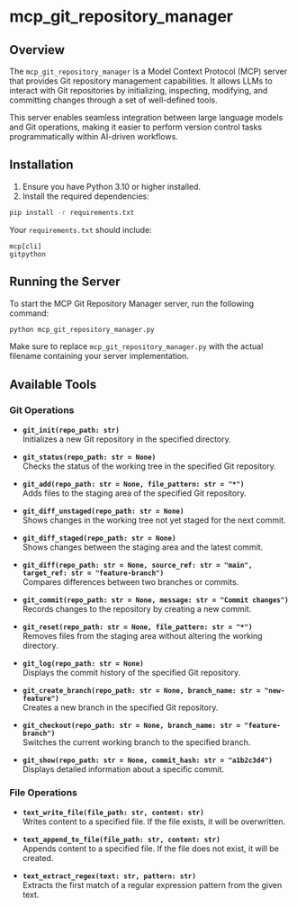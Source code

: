 # mcp_git_repository_manager

## Overview
The `mcp_git_repository_manager` is a Model Context Protocol (MCP) server that provides Git repository management capabilities. It allows LLMs to interact with Git repositories by initializing, inspecting, modifying, and committing changes through a set of well-defined tools.

This server enables seamless integration between large language models and Git operations, making it easier to perform version control tasks programmatically within AI-driven workflows.

## Installation

1. Ensure you have Python 3.10 or higher installed.
2. Install the required dependencies:

```bash
pip install -r requirements.txt
```

Your `requirements.txt` should include:

```
mcp[cli]
gitpython
```

## Running the Server

To start the MCP Git Repository Manager server, run the following command:

```bash
python mcp_git_repository_manager.py
```

Make sure to replace `mcp_git_repository_manager.py` with the actual filename containing your server implementation.

## Available Tools

### Git Operations

- **`git_init(repo_path: str)`**  
  Initializes a new Git repository in the specified directory.

- **`git_status(repo_path: str = None)`**  
  Checks the status of the working tree in the specified Git repository.

- **`git_add(repo_path: str = None, file_pattern: str = "*")`**  
  Adds files to the staging area of the specified Git repository.

- **`git_diff_unstaged(repo_path: str = None)`**  
  Shows changes in the working tree not yet staged for the next commit.

- **`git_diff_staged(repo_path: str = None)`**  
  Shows changes between the staging area and the latest commit.

- **`git_diff(repo_path: str = None, source_ref: str = "main", target_ref: str = "feature-branch")`**  
  Compares differences between two branches or commits.

- **`git_commit(repo_path: str = None, message: str = "Commit changes")`**  
  Records changes to the repository by creating a new commit.

- **`git_reset(repo_path: str = None, file_pattern: str = "*")`**  
  Removes files from the staging area without altering the working directory.

- **`git_log(repo_path: str = None)`**  
  Displays the commit history of the specified Git repository.

- **`git_create_branch(repo_path: str = None, branch_name: str = "new-feature")`**  
  Creates a new branch in the specified Git repository.

- **`git_checkout(repo_path: str = None, branch_name: str = "feature-branch")`**  
  Switches the current working branch to the specified branch.

- **`git_show(repo_path: str = None, commit_hash: str = "a1b2c3d4")`**  
  Displays detailed information about a specific commit.

### File Operations

- **`text_write_file(file_path: str, content: str)`**  
  Writes content to a specified file. If the file exists, it will be overwritten.

- **`text_append_to_file(file_path: str, content: str)`**  
  Appends content to a specified file. If the file does not exist, it will be created.

- **`text_extract_regex(text: str, pattern: str)`**  
  Extracts the first match of a regular expression pattern from the given text.